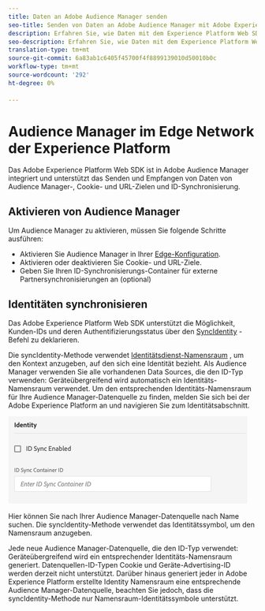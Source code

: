 ```yaml
---
title: Daten an Adobe Audience Manager senden
seo-title: Senden von Daten an Adobe Audience Manager mit Adobe Experience Platform Web SDK
description: Erfahren Sie, wie Daten mit dem Experience Platform Web SDK an Adobe Audience Manager gesendet werden
seo-description: Erfahren Sie, wie Daten mit dem Experience Platform Web SDK an Adobe Audience Manager gesendet werden
translation-type: tm+mt
source-git-commit: 6a83ab1c6405f45700f4f8899139010d50010b0c
workflow-type: tm+mt
source-wordcount: '292'
ht-degree: 0%

---
```



# Audience Manager im Edge Network der Experience Platform

Das Adobe Experience Platform Web SDK ist in Adobe Audience Manager integriert und unterstützt das Senden und Empfangen von Daten von Audience Manager-, Cookie- und URL-Zielen und ID-Synchronisierung.

## Aktivieren von Audience Manager

Um Audience Manager zu aktivieren, müssen Sie folgende Schritte ausführen:

- Aktivieren Sie Audience Manager in Ihrer [Edge-Konfiguration](../../fundamentals/edge-configuration.md).
- Aktivieren oder deaktivieren Sie Cookie- und URL-Ziele.
- Geben Sie Ihren ID-Synchronisierungs-Container für externe Partnersynchronisierungen an (optional)

## Identitäten synchronisieren

Das Adobe Experience Platform Web SDK unterstützt die Möglichkeit, Kunden-IDs und deren Authentifizierungsstatus über den [SyncIdentity](../../fundamentals/identity.md) -Befehl zu deklarieren.

Die syncIdentity-Methode verwendet [Identitätsdienst-Namensraum](../../../identity/../identity-service/namespaces.md) , um den Kontext anzugeben, auf den sich eine Identität bezieht. Als Audience Manager verwenden Sie alle vorhandenen Data Sources, die den ID-Typ verwenden: Geräteübergreifend wird automatisch ein Identitäts-Namensraum verwendet. Um den entsprechenden Identitäts-Namensraum für Ihre Audience Manager-Datenquelle zu finden, melden Sie sich bei der Adobe Experience Platform an und navigieren Sie zum Identitätsabschnitt.

![Ansicht der Benutzeroberfläche der Namensraum](../../../assets/edge_configuration_identity.png)

Hier können Sie nach Ihrer Audience Manager-Datenquelle nach Name suchen. Die syncIdentity-Methode verwendet das Identitätssymbol, um den Namensraum anzugeben.

Jede neue Audience Manager-Datenquelle, die den ID-Typ verwendet: Geräteübergreifend wird ein entsprechender Identitäts-Namensraum generiert. Datenquellen-ID-Typen Cookie und Geräte-Advertising-ID werden derzeit nicht unterstützt. Darüber hinaus generiert jeder in Adobe Experience Platform erstellte Identity Namensraum eine entsprechende Audience Manager-Datenquelle, beachten Sie jedoch, dass die syncIdentity-Methode nur Namensraum-Identitätssymbole unterstützt.
